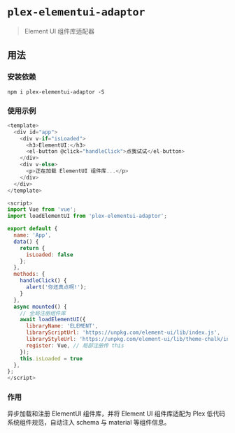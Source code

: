 # `plex-elementui-adaptor`

> Element UI 组件库适配器

## 用法

### 安装依赖
`npm i plex-elementui-adaptor -S`


### 使用示例

``` javascript
<template>
  <div id="app">
    <div v-if="isLoaded">
      <h3>ElementUI:</h3>
      <el-button @click="handleClick">点我试试</el-button>
    </div>
    <div v-else>
      <p>正在加载 ElementUI 组件库...</p>
    </div>
  </div>
</template>

<script>
import Vue from 'vue';
import loadElementUI from 'plex-elementui-adaptor'; 

export default {
  name: 'App',
  data() {
    return {
      isLoaded: false
    };
  },
  methods: {
    handleClick() {
      alert('你还真点啊!');
    }
  },
  async mounted() {
    // 全局注册组件库
    await loadElementUI({
      libraryName: 'ELEMENT',
      libraryScriptUrl: 'https://unpkg.com/element-ui/lib/index.js',
      libraryStyleUrl: 'https://unpkg.com/element-ui/lib/theme-chalk/index.css',
      register: Vue, // 局部注册传 this
    });
    this.isLoaded = true
  },
};
</script>
```

### 作用
异步加载和注册 ElementUI 组件库，并将 Element UI 组件库适配为 Plex 低代码系统组件规范，自动注入 schema 与 material 等组件信息。
